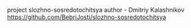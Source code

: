 project  slozhno-sosredotochitsya
author - Dmitriy Kalashnikov  
https://github.com/BebriJosti/slozhno-sosredotochitsya